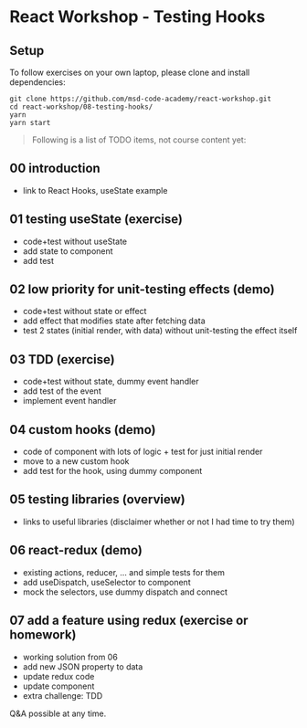 # React Workshop - Testing Hooks

## Setup

To follow exercises on your own laptop, please clone and install dependencies:

```
git clone https://github.com/msd-code-academy/react-workshop.git
cd react-workshop/08-testing-hooks/
yarn
yarn start
```

> Following is a list of TODO items, not course content yet:

## 00 introduction

- link to React Hooks, useState example

## 01 testing useState (exercise)

- code+test without useState
- add state to component
- add test

## 02 low priority for unit-testing effects (demo)

- code+test without state or effect
- add effect that modifies state after fetching data
- test 2 states (initial render, with data) without unit-testing the effect itself

## 03 TDD (exercise)

- code+test without state, dummy event handler
- add test of the event
- implement event handler

## 04 custom hooks (demo)

- code of component with lots of logic + test for just initial render
- move to a new custom hook
- add test for the hook, using dummy component

## 05 testing libraries (overview)

- links to useful libraries (disclaimer whether or not I had time to try them)

## 06 react-redux (demo)

- existing actions, reducer, ... and simple tests for them
- add useDispatch, useSelector to component
- mock the selectors, use dummy dispatch and connect

## 07 add a feature using redux (exercise or homework)

- working solution from 06
- add new JSON property to data
- update redux code
- update component
- extra challenge: TDD

Q&A possible at any time.
